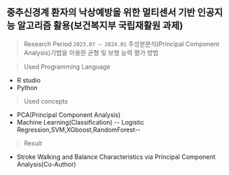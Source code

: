 ##  중추신경계 환자의 낙상예방을 위한 멀티센서 기반 인공지능 알고리즘 활용(보건복지부 국립재활원 과제)
> Research Period
`2023.07 ~ 2024.01`
주성분분석(Principal Component Analysis)기법을 이용한 균형 및 보행 능력 평가 방법


> Used Programming Language
- R studio
- Python


> Used concepts
- PCA(Principal Component Analysis)
- Machine Learning(Classification)
  -- Logistic Regression,SVM,XGboost,RandomForest--


> Result
- Stroke Walking and Balance Characteristics via Principal Component Analysis(Co-Author)
